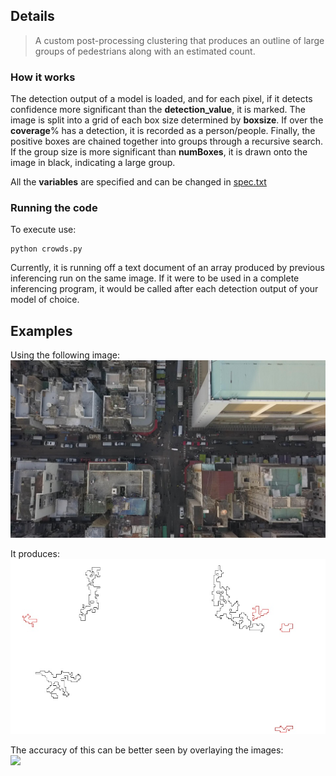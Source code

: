 ## Details

> A custom post-processing clustering that produces an outline of large groups of pedestrians along with an estimated count.
### How it works
The detection output of a model is loaded, and for each pixel, if it detects confidence more significant than the **detection_value**, it is marked.
The image is split into a grid of each box size determined by **boxsize**. If over the **coverage**% has a detection, it is recorded as a person/people.
Finally, the positive boxes are chained together into groups through a recursive search. If the group size is more significant than **numBoxes**, it is drawn onto the image in black, indicating a large group. 

All the **variables** are specified and can be changed in [spec.txt](config.txt)

### Running the code

To execute use:
  
    python crowds.py
    
Currently, it is running off a text document of an array produced by previous inferencing run on the same image.
If it were to be used in a complete inferencing program, it would be called after each detection output of your model of choice.
    
## Examples

Using the following image: ![../src/example.jpg](../src/example.jpg)

It produces: ![](out.jpg)

The accuracy of this can be better seen by overlaying the images:  
![](comparison)
